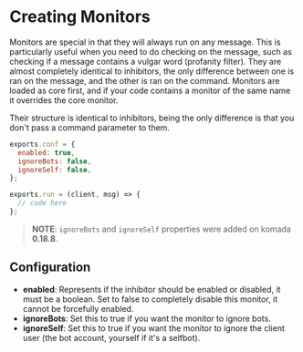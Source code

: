 # Creating Monitors

Monitors are special in that they will always run on any message. This is particularly
useful when you need to do checking on the message, such as checking if a message
contains a vulgar word (profanity filter). They are almost completely identical to
inhibitors, the only difference between one is ran on the message, and the other
is ran on the command. Monitors are loaded as core first, and if your code contains
a monitor of the same name it overrides the core monitor.

Their structure is identical to inhibitors, being the only difference is that you
don't pass a command parameter to them.

```js
exports.conf = {
  enabled: true,
  ignoreBots: false,
  ignoreSelf: false,
};

exports.run = (client, msg) => {
  // code here
};
```

> **NOTE**: `ignoreBots` and `ignoreSelf` properties were added on komada **0.18.8**.

## Configuration
- **enabled**: Represents if the inhibitor should be enabled or disabled, it must be a boolean. Set to false to completely disable this monitor, it cannot be forcefully enabled.
- **ignoreBots**: Set this to true if you want the monitor to ignore bots.
- **ignoreSelf**: Set this to true if you want the monitor to ignore the client user (the bot account, yourself if it's a selfbot).
